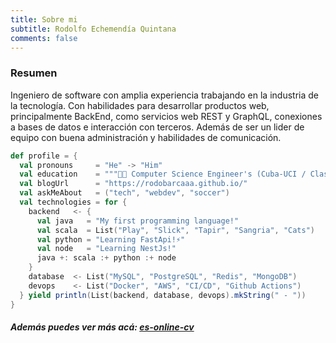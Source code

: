 ```yaml
---
title: Sobre mi
subtitle: Rodolfo Echemendía Quintana
comments: false
---
```


### Resumen

Ingeniero de software con amplia experiencia trabajando en la industria de la tecnología. Con habilidades para desarrollar productos web, principalmente BackEnd, como servicios web REST y GraphQL, conexiones a bases de datos e interacción con terceros. Además de ser un lider de equipo con buena administración y habilidades de comunicación.

```scala
def profile = {
  val pronouns     = "He" -> "Him"
  val education    = """👨‍🎓 Computer Science Engineer's (Cuba-UCI / Class of 2011)"""
  val blogUrl      = "https://rodobarcaaa.github.io/"
  val askMeAbout   = ("tech", "webdev", "soccer")
  val technologies = for {
    backend   <- {
      val java   = "My first programming language!"
      val scala  = List("Play", "Slick", "Tapir", "Sangria", "Cats")
      val python = "Learning FastApi!⚡"
      val node   = "Learning NestJs!"
      java +: scala :+ python :+ node
    }
    database  <- List("MySQL", "PostgreSQL", "Redis", "MongoDB")
    devops    <- List("Docker", "AWS", "CI/CD", "Github Actions")
  } yield println(List(backend, database, devops).mkString(" - "))
}
```

##### Además puedes ver más acá: [es-online-cv](https://rodobarcaaa.github.io/es-online-cv/)
